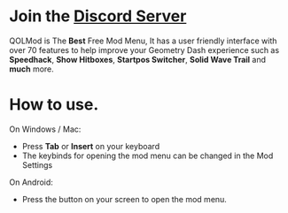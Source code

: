 # Join the [Discord Server](https://discord.gg/DfQSTEnQKK)

QOLMod is The **Best** Free Mod Menu, It has a user friendly interface with over <cr>70 features</c> to help improve your <cg>Geometry Dash</c> experience such as **Speedhack**, **Show Hitboxes**, **Startpos Switcher**, **Solid Wave Trail** and **much** more.

# How to use.
On Windows / Mac:
- Press **Tab** or **Insert** on your keyboard
- The keybinds for opening the mod menu can be changed in the Mod Settings

On Android:
- Press the button on your screen to open the mod menu.